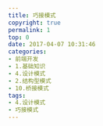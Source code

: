 ```yaml
---
title: 巧接模式
copyright: true
permalink: 1
top: 0
date: 2017-04-07 10:31:46
categories:
- 前端开发
- 1.基础知识
- 4.设计模式
- 2.结构型模式
- 10.桥接模式
tags:
- 4.设计模式
- 巧接模式
---
```

